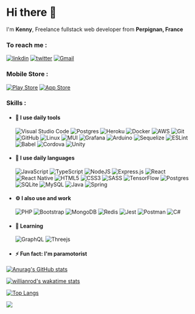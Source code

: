 # Hi there 👋

I'm **Kenny**, Freelance fullstack web developer from **Perpignan, France**

### To reach me :

[![linkdin](https://user-images.githubusercontent.com/81420460/181798261-1a404cb9-867b-42d8-a0ab-17912a296236.svg)](https://www.linkedin.com/in/kenny-caldieraro-18a861210)
[![twitter](https://user-images.githubusercontent.com/81420460/181799135-ed551eb8-42e5-4829-be9c-24a77586c34e.svg)](https://twitter.com/CaldieraroK)
[![Gmail](https://user-images.githubusercontent.com/81420460/181799504-d13c44dc-c966-4efb-a0ec-0bf554675dbd.svg)](mailto:contact@webplayground.fr)

### Mobile Store : 

[![Play Store](https://img.shields.io/badge/Google_Play-414141?style=for-the-badge&logo=google-play&logoColor=white)](https://play.google.com/store/apps/dev?id=4884574472501878076&hl=fr)
[![App Store](https://img.shields.io/badge/App_Store-0D96F6?style=for-the-badge&logo=app-store&logoColor=white)](https://apps.apple.com/fr/developer/kenny-caldieraro/id1670640548)

### Skills :

- #### 🚀 I use daily tools
  ![Visual Studio Code](https://img.shields.io/badge/Visual%20Studio%20Code-0078d7.svg?style=for-the-badge&logo=visual-studio-code&logoColor=white)
  ![Postgres](https://img.shields.io/badge/postgres-%23316192.svg?style=for-the-badge&logo=postgresql&logoColor=white)
  ![Heroku](https://img.shields.io/badge/heroku-%23430098.svg?style=for-the-badge&logo=heroku&logoColor=white)
  ![Docker](https://img.shields.io/badge/docker-%230db7ed.svg?style=for-the-badge&logo=docker&logoColor=white)
  ![AWS](https://img.shields.io/badge/AWS-%23FF9900.svg?style=for-the-badge&logo=amazon-aws&logoColor=white)
  ![Git](https://img.shields.io/badge/git-%23F05033.svg?style=for-the-badge&logo=git&logoColor=white)
  ![GitHub](https://img.shields.io/badge/github-%23121011.svg?style=for-the-badge&logo=github&logoColor=white)
  ![Linux](https://img.shields.io/badge/Linux-FCC624?style=for-the-badge&logo=linux&logoColor=black)
  ![MUI](https://img.shields.io/badge/MUI-%230081CB.svg?style=for-the-badge&logo=mui&logoColor=white)
  ![Grafana](https://img.shields.io/badge/grafana-%23F46800.svg?style=for-the-badge&logo=grafana&logoColor=white)
  ![Arduino](https://img.shields.io/badge/-Arduino-00979D?style=for-the-badge&logo=Arduino&logoColor=white)
  ![Sequelize](https://img.shields.io/badge/Sequelize-52B0E7?style=for-the-badge&logo=Sequelize&logoColor=white)
  ![ESLint](https://img.shields.io/badge/ESLint-4B3263?style=for-the-badge&logo=eslint&logoColor=white)
  ![Babel](https://img.shields.io/badge/Babel-F9DC3e?style=for-the-badge&logo=babel&logoColor=black)
  ![Cordova](https://img.shields.io/badge/Cordova-35434F?style=for-the-badge&logo=apache-cordova&logoColor=E8E8E8)
  ![Unity](https://img.shields.io/badge/unity-%23000000.svg?style=for-the-badge&logo=unity&logoColor=white)
- #### 🚀 I use daily languages

  ![JavaScript](https://img.shields.io/badge/javascript-%23323330.svg?style=for-the-badge&logo=javascript&logoColor=%23F7DF1E)
  ![TypeScript](https://img.shields.io/badge/typescript-%23007ACC.svg?style=for-the-badge&logo=typescript&logoColor=white)
  ![NodeJS](https://img.shields.io/badge/node.js-6DA55F?style=for-the-badge&logo=node.js&logoColor=white)
  ![Express.js](https://img.shields.io/badge/express.js-%23404d59.svg?style=for-the-badge&logo=express&logoColor=%2361DAFB)
  ![React](https://img.shields.io/badge/react-%2320232a.svg?style=for-the-badge&logo=react&logoColor=%2361DAFB)
  ![React Native](https://img.shields.io/badge/react_native-%2320232a.svg?style=for-the-badge&logo=react&logoColor=%2361DAFB)
  ![HTML5](https://img.shields.io/badge/html5-%23E34F26.svg?style=for-the-badge&logo=html5&logoColor=white)
  ![CSS3](https://img.shields.io/badge/css3-%231572B6.svg?style=for-the-badge&logo=css3&logoColor=white)
  ![SASS](https://img.shields.io/badge/SASS-hotpink.svg?style=for-the-badge&logo=SASS&logoColor=white)
  ![TensorFlow](https://img.shields.io/badge/TensorFlow-%23FF6F00.svg?style=for-the-badge&logo=TensorFlow&logoColor=white)
  ![Postgres](https://img.shields.io/badge/postgres-%23316192.svg?style=for-the-badge&logo=postgresql&logoColor=white)
  ![SQLite](https://img.shields.io/badge/sqlite-%2307405e.svg?style=for-the-badge&logo=sqlite&logoColor=white)
  ![MySQL](https://img.shields.io/badge/mysql-%2300f.svg?style=for-the-badge&logo=mysql&logoColor=white)
  ![Java](https://img.shields.io/badge/java-%23ED8B00.svg?style=for-the-badge&logo=java&logoColor=white)
  ![Spring](https://img.shields.io/badge/spring-%236DB33F.svg?style=for-the-badge&logo=spring&logoColor=white)

- #### ⚙️ I also use and work
  ![PHP](https://img.shields.io/badge/php-%23777BB4.svg?style=for-the-badge&logo=php&logoColor=white)
  ![Bootstrap](https://img.shields.io/badge/bootstrap-%23563D7C.svg?style=for-the-badge&logo=bootstrap&logoColor=white)
  ![MongoDB](https://img.shields.io/badge/MongoDB-%234ea94b.svg?style=for-the-badge&logo=mongodb&logoColor=white)
  ![Redis](https://img.shields.io/badge/redis-%23DD0031.svg?style=for-the-badge&logo=redis&logoColor=white)
  ![Jest](https://img.shields.io/badge/-jest-%23C21325?style=for-the-badge&logo=jest&logoColor=white)
  ![Postman](https://img.shields.io/badge/Postman-FF6C37?style=for-the-badge&logo=postman&logoColor=white)
  ![C#](https://img.shields.io/badge/c%23-%23239120.svg?style=for-the-badge&logo=c-sharp&logoColor=white)
- #### 🌱 Learning

  ![GraphQL](https://img.shields.io/badge/-GraphQL-E10098?style=for-the-badge&logo=graphql&logoColor=white)
  ![Threejs](https://img.shields.io/badge/threejs-black?style=for-the-badge&logo=three.js&logoColor=white)

- #### ⚡️ Fun fact: I'm paramotorist

[![Anurag's GitHub stats](https://github-readme-stats.vercel.app/api?username=kenny-caldieraro&count_private=true&show_icons=true&theme=tokyonight&hide_rank=false)](https://github.com/anuraghazra/github-readme-stats)

[![willianrod's wakatime stats](https://github-readme-stats.vercel.app/api/wakatime?username=kenny_caldieraro&theme=tokyonight)](https://github.com/anuraghazra/github-readme-stats)

[![Top Langs](https://github-readme-stats.vercel.app/api/top-langs/?username=kenny-caldieraro&theme=tokyonight&langs_count=7)](https://github.com/anuraghazra/github-readme-stats)

![](https://komarev.com/ghpvc/?username=kenny-caldieraro&color=blue)
